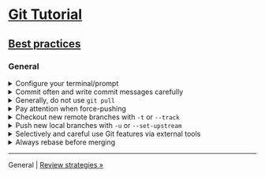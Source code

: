 # [Git Tutorial](../README.md)

## [Best practices](README.md)

### General

<details><summary>Configure your terminal/prompt</summary><p>

So that you always see:
- Current local branch name.
- Git status (how local and remote branches have diverged, working tree status etc.).

If you not already have a heavily configured terminal environment,
you may try out [github.com » biberconf](https://github.com/bibermann/biberconf).


</p></details>

<details><summary>Commit often and write commit messages carefully</summary><p>

To really take advantage of the benefits of a version control system,
it is key to carefully describe the pieces of work you have done.
This makes it easier for reviewers or new developers to understand and verify your code
and helps while merging, especially when conflicts arise.

Basically the structure should be like this:
- *Short subject line*
    - Imperative mood
    - Max 50 characters
- Optional: *Body*
    - Optional: *More detailed description*
        - Max 72 characters per line
    - Optional: *Body meta data*
        - Header-like format
        - See [git.wiki.kernel.org » CommitMessageConventions](https://git.wiki.kernel.org/index.php/CommitMessageConventions) for an (incomplete) list

**Important:** The body has to be separated by an empty line.

Example:
```
Fix something serious

The body should describe what was done and why, but not how.
It should not repeat the subject line - omit the description, if there
is nothing more to say.

Closes: #123
Co-Authored-By: Some Author <some-author@company.com>
```

See [git.wiki.kernel.org » CommitMessageConventions](https://git.wiki.kernel.org/index.php/CommitMessageConventions) for an (incomplete) list of possible trailers.

Further reading:
- [theserverside.com » How to write a Git commit message properly with examples](https://www.theserverside.com/video/Follow-these-git-commit-message-guidelines)

</p></details>

<details><summary>Generally, do not use <code>git pull</code></summary><p>

Use `git fetch; git merge --ff-only origin/BRANCH` instead.
That way you get an error if the remote branch was rebased.
Else an unwanted merge-commit gets created, which, in case the remote branch was rebased, could re-introduce unwanted changes.

You are safe to use `git pull` if:
- You have no unpushed commits.
- Local branch and upstream remote branch have not diverged,
  i.e. none of the branches were rebased before its merge-base
  (if unsure, call `git fetch` and see Git status).
- You know that nobody else will force-push something at this moment.

</p></details>

<details><summary>Pay attention when force-pushing</summary><p>

Do ***not*** use `git push -f` or `git push --force` on branches where others may also push to.

Alternatively you may use `git push --force-with-lease`, which refuses to push
if the remote branch has been updated from the current point of view of your repository,
i.e. if the upstream remote branch is no longer in sync with your local copy of the remote branch.
***Be aware*** that `git fetch` will sync this, so a `git fetch` followed by a `git push --force-with-lease`
will ***not*** protect you overriding changes from other committers.
If you have rebased a remote branch and really need to `git fetch` before `git push --force-with-lease`,
make sure to read the output of `git fetch` to see whether the remote branch has changed in the meantime.

</p></details>

<details><summary>Checkout new remote branches with <code>-t</code> or <code>--track</code></summary><p>

Checkout new remote branches (i.e., branches you have not checked out before) with `git checkout -t BRANCH`.

This is to correctly configure pull/push commands and seeing the Git status in your terminal/prompt.

</p></details>

<details><summary>Push new local branches with <code>-u</code> or <code>--set-upstream</code></summary><p>

Push new local branches (i.e. branches you've created and which were not yet pushed before)
with `git push -u origin/BRANCH`

This is to correctly configure pull/push commands and seeing the Git status in your terminal/prompt.

</p></details>

<details><summary>Selectively and careful use Git features via external tools</summary><p>

Never use Git features of your IDE or another tool,
if you do not exactly know to wich Git command(s) the tool action would map.

Otherwise it is difficult to de-mystify and learn or understand Git,
which will be necessary for more complex problems or situations that may arise.

</p></details>

<details><summary>Always rebase before merging</summary><p>

Merge commits must ***not*** contain any changes and should only serve for grouping batches of work.

Each logical piece of change should be represented by a single commit which holds the respective commit meta data
(commit message, author etc.).
If you merge a worker branch into the main branch and conflicts occur,
the conflict resolution would be part of the merge commit.
This work may be extremely difficult and easily results in failures.
But these failures then are somehow hidden in the merge and unrelated to any logical piece of work.
That means you have no commit message describing the change (as part of the merge commit)
which would allow you to validate the work afterwards.

You can avoid all this mess by rebasing the source branch onto the target branch before doing a `git merge --no-ff`.
Then the conflict resolution moves to the respective commit of the source branch and the logical pieces of change
keep self-contained and are not scattered into some merge commit.
That also means that each bug which may be introduced by the conflict resolution is spottable,
it can easily be identified by going through the commits and validated by reading the commit message.

</p></details>

---
General | [Review strategies »](2-review-strategies.md)
